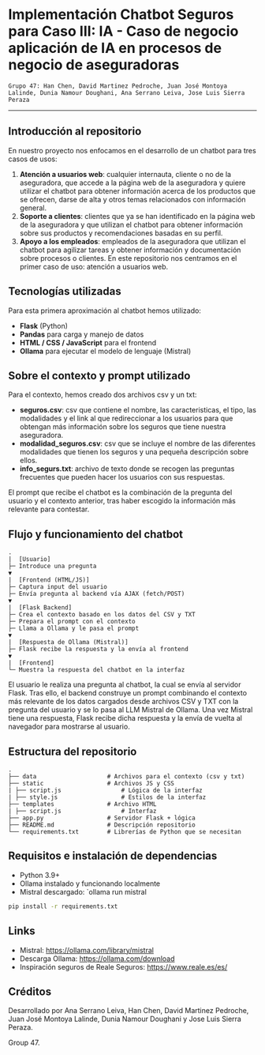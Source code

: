 # Implementación Chatbot Seguros para Caso III: IA - Caso de negocio aplicación de IA en procesos de negocio de aseguradoras

``Grupo 47: Han Chen, David Martinez Pedroche, Juan José Montoya Lalinde, Dunia Namour Doughani, Ana Serrano Leiva, Jose Luis Sierra Peraza``

___
## Introducción al repositorio
En nuestro proyecto nos enfocamos en el desarrollo de un chatbot para tres casos de usos:
1. **Atención a usuarios web**: cualquier internauta, cliente o no de la aseguradora, que accede a la página web de la aseguradora y quiere utilizar el chatbot para obtener información acerca de los productos que se ofrecen, darse de alta y otros temas relacionados con información general.
2. **Soporte a clientes**: clientes que ya se han identificado en la página web de la aseguradora y que utilizan el chatbot para obtener información sobre sus productos y recomendaciones basadas en su perfil.
3. **Apoyo a los empleados**: empleados de la aseguradora que utilizan el chatbot para agilizar tareas y obtener información y documentación sobre procesos o clientes.
En este repositorio nos centramos en el primer caso de uso: atención a usuarios web.

## Tecnologías utilizadas
Para esta primera aproximación al chatbot hemos utilizado:

- **Flask** (Python)
- **Pandas** para carga y manejo de datos
- **HTML / CSS / JavaScript** para el frontend
- **Ollama** para ejecutar el modelo de lenguaje (Mistral)

## Sobre el contexto y prompt utilizado
Para el contexto, hemos creado dos archivos csv y un txt:
- **seguros.csv**: csv que contiene el nombre, las caracteristicas, el tipo, las modalidades y el link al que redireccionar a los usuarios para que obtengan más información sobre los seguros que tiene nuestra aseguradora.
- **modalidad_seguros.csv**:  csv que se incluye el nombre de las diferentes modalidades que tienen los seguros y una pequeña descripción sobre ellos.
- **info_segurs.txt**: archivo de texto donde se recogen las preguntas frecuentes que pueden hacer los usuarios con sus respuestas.

El prompt que recibe el chatbot es la combinación de la pregunta del usuario y el contexto anterior, tras haber escogido la información más relevante para contestar.

## Flujo y funcionamiento del chatbot
    .
    |  [Usuario] 
    ├─ Introduce una pregunta
    ▼
    |  [Frontend (HTML/JS)]
    ├─ Captura input del usuario
    ├─ Envía pregunta al backend vía AJAX (fetch/POST)
    ▼
    |  [Flask Backend]
    ├─ Crea el contexto basado en los datos del CSV y TXT
    ├─ Prepara el prompt con el contexto
    ├─ Llama a Ollama y le pasa el prompt
    ▼
    |  [Respuesta de Ollama (Mistral)]
    ├─ Flask recibe la respuesta y la envía al frontend
    ▼
    |  [Frontend]
    └─ Muestra la respuesta del chatbot en la interfaz

El usuario le realiza una pregunta al chatbot, la cual se envía al servidor Flask. Tras ello, el backend construye un prompt combinando el contexto más relevante de los datos cargados desde archivos CSV y TXT con la pregunta del usuario y se lo pasa al LLM Mistral de Ollama. Una vez Mistral tiene una respuesta, Flask recibe dicha respuesta y la envía de vuelta al navegador para mostrarse al usuario.

## Estructura del repositorio
    .
    ├── data                    # Archivos para el contexto (csv y txt)
    ├── static                  # Archivos JS y CSS
    | ├── script.js                 # Lógica de la interfaz
    | ├── style.js                  # Estilos de la interfaz
    ├── templates               # Archivo HTML
    | ├── script.js                 # Interfaz
    ├── app.py                  # Servidor Flask + lógica
    ├── README.md               # Descripción repositorio
    └── requirements.txt        # Librerías de Python que se necesitan 


## Requisitos e instalación de dependencias
- Python 3.9+
- Ollama instalado y funcionando localmente
- Mistral descargado: `ollama run mistral

```bash
pip install -r requirements.txt
```

## Links
- Mistral: https://ollama.com/library/mistral
- Descarga Ollama: https://ollama.com/download
- Inspiración seguros de Reale Seguros: https://www.reale.es/es/

## Créditos

Desarrollado por Ana Serrano Leiva, Han Chen, David Martinez Pedroche, Juan José Montoya Lalinde, Dunia Namour Doughani y Jose Luis Sierra Peraza. 

Group 47.